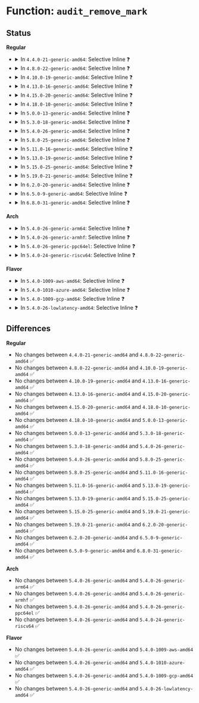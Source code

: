 # Function: <code>audit_remove_mark</code>

## Status
<b>Regular</b>
<ul>
<li>
<details>
<summary>In <code>4.4.0-21-generic-amd64</code>: Selective Inline ❓</summary>

```c
void audit_remove_mark(struct audit_fsnotify_mark * audit_mark)
```

```json
{
  "name": "audit_remove_mark",
  "collision_type": "Unique Global",
  "inline_type": "Selective",
  "funcs": [
    {
      "addr": 18446744071580068432,
      "name": "audit_remove_mark",
      "external": true,
      "loc": "kernel/audit_fsnotify.c:144",
      "file": "kernel/audit_fsnotify.c",
      "inline": "not declared, inlined",
      "caller_inline": [
        "kernel/audit_fsnotify.c:audit_remove_mark_rule"
      ],
      "caller_func": [
        "kernel/auditfilter.c:audit_dupe_rule",
        "kernel/auditfilter.c:audit_rule_change",
        "kernel/auditfilter.c:audit_rule_change",
        "kernel/auditfilter.c:audit_update_lsm_rules",
        "kernel/audit_watch.c:audit_update_watch",
        "kernel/audit_watch.c:audit_watch_handle_event",
        "kernel/audit_tree.c:kill_rules"
      ]
    }
  ],
  "symbols": [
    {
      "addr": 18446744071580068432,
      "name": "audit_remove_mark",
      "section": ".text",
      "bind": "STB_GLOBAL",
      "size": 40
    }
  ]
}
```
</details>
</li>
<li>
<details>
<summary>In <code>4.8.0-22-generic-amd64</code>: Selective Inline ❓</summary>

```c
void audit_remove_mark(struct audit_fsnotify_mark * audit_mark)
```

```json
{
  "name": "audit_remove_mark",
  "collision_type": "Unique Global",
  "inline_type": "Selective",
  "funcs": [
    {
      "addr": 18446744071580101750,
      "name": "audit_remove_mark",
      "external": true,
      "loc": "kernel/audit_fsnotify.c:144",
      "file": "kernel/audit_fsnotify.c",
      "inline": "not declared, inlined",
      "caller_inline": [
        "kernel/audit_fsnotify.c:audit_remove_mark_rule"
      ],
      "caller_func": [
        "kernel/auditfilter.c:audit_update_lsm_rules",
        "kernel/auditfilter.c:audit_rule_change",
        "kernel/auditfilter.c:audit_rule_change",
        "kernel/auditfilter.c:audit_dupe_rule",
        "kernel/audit_watch.c:audit_watch_handle_event",
        "kernel/audit_watch.c:audit_update_watch",
        "kernel/audit_tree.c:kill_rules"
      ]
    }
  ],
  "symbols": [
    {
      "addr": 18446744071580101696,
      "name": "audit_remove_mark",
      "section": ".text",
      "bind": "STB_GLOBAL",
      "size": 40
    }
  ]
}
```
</details>
</li>
<li>
<details>
<summary>In <code>4.10.0-19-generic-amd64</code>: Selective Inline ❓</summary>

```c
void audit_remove_mark(struct audit_fsnotify_mark * audit_mark)
```

```json
{
  "name": "audit_remove_mark",
  "collision_type": "Unique Global",
  "inline_type": "Selective",
  "funcs": [
    {
      "addr": 18446744071580142022,
      "name": "audit_remove_mark",
      "external": true,
      "loc": "kernel/audit_fsnotify.c:143",
      "file": "kernel/audit_fsnotify.c",
      "inline": "not declared, inlined",
      "caller_inline": [
        "kernel/audit_fsnotify.c:audit_remove_mark_rule"
      ],
      "caller_func": [
        "kernel/auditfilter.c:audit_update_lsm_rules",
        "kernel/auditfilter.c:audit_rule_change",
        "kernel/auditfilter.c:audit_rule_change",
        "kernel/auditfilter.c:audit_dupe_rule",
        "kernel/audit_watch.c:audit_watch_handle_event",
        "kernel/audit_watch.c:audit_update_watch",
        "kernel/audit_tree.c:kill_rules"
      ]
    }
  ],
  "symbols": [
    {
      "addr": 18446744071580141968,
      "name": "audit_remove_mark",
      "section": ".text",
      "bind": "STB_GLOBAL",
      "size": 40
    }
  ]
}
```
</details>
</li>
<li>
<details>
<summary>In <code>4.13.0-16-generic-amd64</code>: Selective Inline ❓</summary>

```c
void audit_remove_mark(struct audit_fsnotify_mark * audit_mark)
```

```json
{
  "name": "audit_remove_mark",
  "collision_type": "Unique Global",
  "inline_type": "Selective",
  "funcs": [
    {
      "addr": 18446744071580147798,
      "name": "audit_remove_mark",
      "external": true,
      "loc": "kernel/audit_fsnotify.c:143",
      "file": "kernel/audit_fsnotify.c",
      "inline": "not declared, inlined",
      "caller_inline": [
        "kernel/audit_fsnotify.c:audit_remove_mark_rule"
      ],
      "caller_func": [
        "kernel/auditfilter.c:audit_update_lsm_rules",
        "kernel/auditfilter.c:audit_rule_change",
        "kernel/auditfilter.c:audit_rule_change",
        "kernel/auditfilter.c:audit_dupe_rule",
        "kernel/audit_watch.c:audit_watch_handle_event",
        "kernel/audit_watch.c:audit_update_watch",
        "kernel/audit_tree.c:kill_rules"
      ]
    }
  ],
  "symbols": [
    {
      "addr": 18446744071580147744,
      "name": "audit_remove_mark",
      "section": ".text",
      "bind": "STB_GLOBAL",
      "size": 40
    }
  ]
}
```
</details>
</li>
<li>
<details>
<summary>In <code>4.15.0-20-generic-amd64</code>: Selective Inline ❓</summary>

```c
void audit_remove_mark(struct audit_fsnotify_mark * audit_mark)
```

```json
{
  "name": "audit_remove_mark",
  "collision_type": "Unique Global",
  "inline_type": "Selective",
  "funcs": [
    {
      "addr": 18446744071580200486,
      "name": "audit_remove_mark",
      "external": true,
      "loc": "kernel/audit_fsnotify.c:143",
      "file": "kernel/audit_fsnotify.c",
      "inline": "not declared, inlined",
      "caller_inline": [
        "kernel/audit_fsnotify.c:audit_remove_mark_rule"
      ],
      "caller_func": [
        "kernel/auditfilter.c:audit_update_lsm_rules",
        "kernel/auditfilter.c:audit_rule_change",
        "kernel/auditfilter.c:audit_rule_change",
        "kernel/auditfilter.c:audit_dupe_rule",
        "kernel/audit_watch.c:audit_watch_handle_event",
        "kernel/audit_watch.c:audit_update_watch",
        "kernel/audit_tree.c:kill_rules"
      ]
    }
  ],
  "symbols": [
    {
      "addr": 18446744071580200432,
      "name": "audit_remove_mark",
      "section": ".text",
      "bind": "STB_GLOBAL",
      "size": 40
    }
  ]
}
```
</details>
</li>
<li>
<details>
<summary>In <code>4.18.0-10-generic-amd64</code>: Selective Inline ❓</summary>

```c
void audit_remove_mark(struct audit_fsnotify_mark * audit_mark)
```

```json
{
  "name": "audit_remove_mark",
  "collision_type": "Unique Global",
  "inline_type": "Selective",
  "funcs": [
    {
      "addr": 18446744071580260485,
      "name": "audit_remove_mark",
      "external": true,
      "loc": "kernel/audit_fsnotify.c:143",
      "file": "kernel/audit_fsnotify.c",
      "inline": "not declared, inlined",
      "caller_inline": [
        "kernel/audit_fsnotify.c:audit_remove_mark_rule"
      ],
      "caller_func": [
        "kernel/auditfilter.c:audit_update_lsm_rules",
        "kernel/auditfilter.c:audit_rule_change",
        "kernel/auditfilter.c:audit_rule_change",
        "kernel/auditfilter.c:audit_dupe_rule",
        "kernel/audit_watch.c:audit_watch_handle_event",
        "kernel/audit_watch.c:audit_update_watch",
        "kernel/audit_tree.c:kill_rules"
      ]
    }
  ],
  "symbols": [
    {
      "addr": 18446744071580260432,
      "name": "audit_remove_mark",
      "section": ".text",
      "bind": "STB_GLOBAL",
      "size": 40
    }
  ]
}
```
</details>
</li>
<li>
<details>
<summary>In <code>5.0.0-13-generic-amd64</code>: Selective Inline ❓</summary>

```c
void audit_remove_mark(struct audit_fsnotify_mark * audit_mark)
```

```json
{
  "name": "audit_remove_mark",
  "collision_type": "Unique Global",
  "inline_type": "Selective",
  "funcs": [
    {
      "addr": 18446744071580313589,
      "name": "audit_remove_mark",
      "external": true,
      "loc": "kernel/audit_fsnotify.c:141",
      "file": "kernel/audit_fsnotify.c",
      "inline": "not declared, inlined",
      "caller_inline": [
        "kernel/audit_fsnotify.c:audit_remove_mark_rule"
      ],
      "caller_func": [
        "kernel/auditfilter.c:audit_update_lsm_rules",
        "kernel/auditfilter.c:audit_rule_change",
        "kernel/auditfilter.c:audit_rule_change",
        "kernel/auditfilter.c:audit_dupe_rule",
        "kernel/audit_watch.c:audit_watch_handle_event",
        "kernel/audit_watch.c:audit_update_watch",
        "kernel/audit_tree.c:kill_rules"
      ]
    }
  ],
  "symbols": [
    {
      "addr": 18446744071580313536,
      "name": "audit_remove_mark",
      "section": ".text",
      "bind": "STB_GLOBAL",
      "size": 40
    }
  ]
}
```
</details>
</li>
<li>
<details>
<summary>In <code>5.3.0-18-generic-amd64</code>: Selective Inline ❓</summary>

```c
void audit_remove_mark(struct audit_fsnotify_mark * audit_mark)
```

```json
{
  "name": "audit_remove_mark",
  "collision_type": "Unique Global",
  "inline_type": "Selective",
  "funcs": [
    {
      "addr": 18446744071580365765,
      "name": "audit_remove_mark",
      "external": true,
      "loc": "kernel/audit_fsnotify.c:132",
      "file": "kernel/audit_fsnotify.c",
      "inline": "not declared, inlined",
      "caller_inline": [
        "kernel/audit_fsnotify.c:audit_remove_mark_rule"
      ],
      "caller_func": [
        "kernel/auditfilter.c:audit_update_lsm_rules",
        "kernel/auditfilter.c:audit_rule_change",
        "kernel/auditfilter.c:audit_dupe_rule",
        "kernel/auditfilter.c:audit_data_to_entry",
        "kernel/audit_watch.c:audit_watch_handle_event",
        "kernel/audit_watch.c:audit_update_watch",
        "kernel/audit_tree.c:kill_rules"
      ]
    }
  ],
  "symbols": [
    {
      "addr": 18446744071580365712,
      "name": "audit_remove_mark",
      "section": ".text",
      "bind": "STB_GLOBAL",
      "size": 42
    }
  ]
}
```
</details>
</li>
<li>
<details>
<summary>In <code>5.4.0-26-generic-amd64</code>: Selective Inline ❓</summary>

```c
void audit_remove_mark(struct audit_fsnotify_mark * audit_mark)
```

```json
{
  "name": "audit_remove_mark",
  "collision_type": "Unique Global",
  "inline_type": "Selective",
  "funcs": [
    {
      "addr": 18446744071580414517,
      "name": "audit_remove_mark",
      "external": true,
      "loc": "kernel/audit_fsnotify.c:132",
      "file": "kernel/audit_fsnotify.c",
      "inline": "not declared, inlined",
      "caller_inline": [
        "kernel/audit_fsnotify.c:audit_remove_mark_rule"
      ],
      "caller_func": [
        "kernel/auditfilter.c:audit_update_lsm_rules",
        "kernel/auditfilter.c:audit_rule_change",
        "kernel/auditfilter.c:audit_dupe_rule",
        "kernel/auditfilter.c:audit_data_to_entry",
        "kernel/audit_watch.c:audit_watch_handle_event",
        "kernel/audit_watch.c:audit_update_watch",
        "kernel/audit_tree.c:kill_rules"
      ]
    }
  ],
  "symbols": [
    {
      "addr": 18446744071580414464,
      "name": "audit_remove_mark",
      "section": ".text",
      "bind": "STB_GLOBAL",
      "size": 42
    }
  ]
}
```
</details>
</li>
<li>
<details>
<summary>In <code>5.8.0-25-generic-amd64</code>: Selective Inline ❓</summary>

```c
void audit_remove_mark(struct audit_fsnotify_mark * audit_mark)
```

```json
{
  "name": "audit_remove_mark",
  "collision_type": "Unique Global",
  "inline_type": "Selective",
  "funcs": [
    {
      "addr": 18446744071580493637,
      "name": "audit_remove_mark",
      "external": true,
      "loc": "kernel/audit_fsnotify.c:132",
      "file": "kernel/audit_fsnotify.c",
      "inline": "not declared, inlined",
      "caller_inline": [
        "kernel/audit_fsnotify.c:audit_remove_mark_rule"
      ],
      "caller_func": [
        "kernel/auditfilter.c:update_lsm_rules",
        "kernel/auditfilter.c:audit_rule_change",
        "kernel/auditfilter.c:audit_dupe_rule",
        "kernel/auditfilter.c:audit_data_to_entry",
        "kernel/audit_watch.c:audit_remove_parent_watches",
        "kernel/audit_watch.c:audit_update_watch",
        "kernel/audit_tree.c:kill_rules"
      ]
    }
  ],
  "symbols": [
    {
      "addr": 18446744071580493584,
      "name": "audit_remove_mark",
      "section": ".text",
      "bind": "STB_GLOBAL",
      "size": 44
    }
  ]
}
```
</details>
</li>
<li>
<details>
<summary>In <code>5.11.0-16-generic-amd64</code>: Selective Inline ❓</summary>

```c
void audit_remove_mark(struct audit_fsnotify_mark * audit_mark)
```

```json
{
  "name": "audit_remove_mark",
  "collision_type": "Unique Global",
  "inline_type": "Selective",
  "funcs": [
    {
      "addr": 18446744071580481717,
      "name": "audit_remove_mark",
      "external": true,
      "loc": "kernel/audit_fsnotify.c:132",
      "file": "kernel/audit_fsnotify.c",
      "inline": "not declared, inlined",
      "caller_inline": [
        "kernel/audit_fsnotify.c:audit_remove_mark_rule"
      ],
      "caller_func": [
        "kernel/auditfilter.c:update_lsm_rules",
        "kernel/auditfilter.c:audit_rule_change",
        "kernel/auditfilter.c:audit_dupe_rule",
        "kernel/auditfilter.c:audit_data_to_entry",
        "kernel/audit_watch.c:audit_remove_parent_watches",
        "kernel/audit_watch.c:audit_update_watch",
        "kernel/audit_tree.c:kill_rules"
      ]
    }
  ],
  "symbols": [
    {
      "addr": 18446744071580481664,
      "name": "audit_remove_mark",
      "section": ".text",
      "bind": "STB_GLOBAL",
      "size": 44
    }
  ]
}
```
</details>
</li>
<li>
<details>
<summary>In <code>5.13.0-19-generic-amd64</code>: Selective Inline ❓</summary>

```c
void audit_remove_mark(struct audit_fsnotify_mark * audit_mark)
```

```json
{
  "name": "audit_remove_mark",
  "collision_type": "Unique Global",
  "inline_type": "Selective",
  "funcs": [
    {
      "addr": 18446744071580485621,
      "name": "audit_remove_mark",
      "external": true,
      "loc": "kernel/audit_fsnotify.c:132",
      "file": "kernel/audit_fsnotify.c",
      "inline": "not declared, inlined",
      "caller_inline": [
        "kernel/audit_fsnotify.c:audit_remove_mark_rule"
      ],
      "caller_func": [
        "kernel/auditfilter.c:audit_update_lsm_rules",
        "kernel/auditfilter.c:audit_rule_change",
        "kernel/auditfilter.c:audit_dupe_rule",
        "kernel/auditfilter.c:audit_data_to_entry",
        "kernel/audit_watch.c:audit_remove_parent_watches",
        "kernel/audit_watch.c:audit_update_watch",
        "kernel/audit_tree.c:kill_rules"
      ]
    }
  ],
  "symbols": [
    {
      "addr": 18446744071580485568,
      "name": "audit_remove_mark",
      "section": ".text",
      "bind": "STB_GLOBAL",
      "size": 44
    }
  ]
}
```
</details>
</li>
<li>
<details>
<summary>In <code>5.15.0-25-generic-amd64</code>: Selective Inline ❓</summary>

```c
void audit_remove_mark(struct audit_fsnotify_mark * audit_mark)
```

```json
{
  "name": "audit_remove_mark",
  "collision_type": "Unique Global",
  "inline_type": "Selective",
  "funcs": [
    {
      "addr": 18446744071580653269,
      "name": "audit_remove_mark",
      "external": true,
      "loc": "kernel/audit_fsnotify.c:132",
      "file": "kernel/audit_fsnotify.c",
      "inline": "not declared, inlined",
      "caller_inline": [
        "kernel/audit_fsnotify.c:audit_remove_mark_rule"
      ],
      "caller_func": [
        "kernel/auditfilter.c:audit_update_lsm_rules",
        "kernel/auditfilter.c:audit_rule_change",
        "kernel/auditfilter.c:audit_dupe_rule",
        "kernel/auditfilter.c:audit_data_to_entry",
        "kernel/audit_watch.c:audit_remove_parent_watches",
        "kernel/audit_watch.c:audit_update_watch",
        "kernel/audit_tree.c:kill_rules"
      ]
    }
  ],
  "symbols": [
    {
      "addr": 18446744071580653216,
      "name": "audit_remove_mark",
      "section": ".text",
      "bind": "STB_GLOBAL",
      "size": 44
    }
  ]
}
```
</details>
</li>
<li>
<details>
<summary>In <code>5.19.0-21-generic-amd64</code>: Selective Inline ❓</summary>

```c
void audit_remove_mark(struct audit_fsnotify_mark * audit_mark)
```

```json
{
  "name": "audit_remove_mark",
  "collision_type": "Unique Global",
  "inline_type": "Selective",
  "funcs": [
    {
      "addr": 18446744071580862421,
      "name": "audit_remove_mark",
      "external": true,
      "loc": "kernel/audit_fsnotify.c:133",
      "file": "kernel/audit_fsnotify.c",
      "inline": "not declared, inlined",
      "caller_inline": [
        "kernel/audit_fsnotify.c:audit_remove_mark_rule"
      ],
      "caller_func": [
        "kernel/auditfilter.c:audit_update_lsm_rules",
        "kernel/auditfilter.c:audit_rule_change",
        "kernel/auditfilter.c:audit_dupe_rule",
        "kernel/auditfilter.c:audit_data_to_entry",
        "kernel/audit_watch.c:audit_remove_parent_watches",
        "kernel/audit_watch.c:audit_update_watch",
        "kernel/audit_tree.c:kill_rules"
      ]
    }
  ],
  "symbols": [
    {
      "addr": 18446744071580862352,
      "name": "audit_remove_mark",
      "section": ".text",
      "bind": "STB_GLOBAL",
      "size": 51
    }
  ]
}
```
</details>
</li>
<li>
<details>
<summary>In <code>6.2.0-20-generic-amd64</code>: Selective Inline ❓</summary>

```c
void audit_remove_mark(struct audit_fsnotify_mark * audit_mark)
```

```json
{
  "name": "audit_remove_mark",
  "collision_type": "Unique Global",
  "inline_type": "Selective",
  "funcs": [
    {
      "addr": 18446744071581150421,
      "name": "audit_remove_mark",
      "external": true,
      "loc": "kernel/audit_fsnotify.c:133",
      "file": "kernel/audit_fsnotify.c",
      "inline": "not declared, inlined",
      "caller_inline": [
        "kernel/audit_fsnotify.c:audit_remove_mark_rule"
      ],
      "caller_func": [
        "kernel/auditfilter.c:audit_update_lsm_rules",
        "kernel/auditfilter.c:audit_rule_change",
        "kernel/auditfilter.c:audit_dupe_rule",
        "kernel/auditfilter.c:audit_data_to_entry",
        "kernel/audit_watch.c:audit_remove_parent_watches",
        "kernel/audit_watch.c:audit_update_watch",
        "kernel/audit_tree.c:kill_rules"
      ]
    }
  ],
  "symbols": [
    {
      "addr": 18446744071581150336,
      "name": "audit_remove_mark",
      "section": ".text",
      "bind": "STB_GLOBAL",
      "size": 51
    }
  ]
}
```
</details>
</li>
<li>
<details>
<summary>In <code>6.5.0-9-generic-amd64</code>: Selective Inline ❓</summary>

```c
void audit_remove_mark(struct audit_fsnotify_mark * audit_mark)
```

```json
{
  "name": "audit_remove_mark",
  "collision_type": "Unique Global",
  "inline_type": "Selective",
  "funcs": [
    {
      "addr": 18446744071581243733,
      "name": "audit_remove_mark",
      "external": true,
      "loc": "kernel/audit_fsnotify.c:133",
      "file": "kernel/audit_fsnotify.c",
      "inline": "not declared, inlined",
      "caller_inline": [
        "kernel/audit_fsnotify.c:audit_remove_mark_rule"
      ],
      "caller_func": [
        "kernel/auditfilter.c:audit_update_lsm_rules",
        "kernel/auditfilter.c:audit_rule_change",
        "kernel/auditfilter.c:audit_dupe_rule",
        "kernel/auditfilter.c:audit_data_to_entry",
        "kernel/audit_watch.c:audit_remove_parent_watches",
        "kernel/audit_watch.c:audit_update_watch",
        "kernel/audit_tree.c:kill_rules"
      ]
    }
  ],
  "symbols": [
    {
      "addr": 18446744071581243648,
      "name": "audit_remove_mark",
      "section": ".text",
      "bind": "STB_GLOBAL",
      "size": 51
    }
  ]
}
```
</details>
</li>
<li>
<details>
<summary>In <code>6.8.0-31-generic-amd64</code>: Selective Inline ❓</summary>

```c
void audit_remove_mark(struct audit_fsnotify_mark * audit_mark)
```

```json
{
  "name": "audit_remove_mark",
  "collision_type": "Unique Global",
  "inline_type": "Selective",
  "funcs": [
    {
      "addr": 18446744071581349989,
      "name": "audit_remove_mark",
      "external": true,
      "loc": "kernel/audit_fsnotify.c:133",
      "file": "kernel/audit_fsnotify.c",
      "inline": "not declared, inlined",
      "caller_inline": [
        "kernel/audit_fsnotify.c:audit_remove_mark_rule"
      ],
      "caller_func": [
        "kernel/auditfilter.c:audit_update_lsm_rules",
        "kernel/auditfilter.c:audit_rule_change",
        "kernel/auditfilter.c:audit_dupe_rule",
        "kernel/auditfilter.c:audit_data_to_entry",
        "kernel/audit_watch.c:audit_remove_parent_watches",
        "kernel/audit_watch.c:audit_update_watch",
        "kernel/audit_tree.c:kill_rules"
      ]
    }
  ],
  "symbols": [
    {
      "addr": 18446744071581349904,
      "name": "audit_remove_mark",
      "section": ".text",
      "bind": "STB_GLOBAL",
      "size": 51
    }
  ]
}
```
</details>
</li>
</ul>
<b>Arch</b>
<ul>
<li>
<details>
<summary>In <code>5.4.0-26-generic-arm64</code>: Selective Inline ❓</summary>

```c
void audit_remove_mark(struct audit_fsnotify_mark * audit_mark)
```

```json
{
  "name": "audit_remove_mark",
  "collision_type": "Unique Global",
  "inline_type": "Selective",
  "funcs": [
    {
      "addr": 18446603336491680264,
      "name": "audit_remove_mark",
      "external": true,
      "loc": "kernel/audit_fsnotify.c:132",
      "file": "kernel/audit_fsnotify.c",
      "inline": "not declared, inlined",
      "caller_inline": [
        "kernel/audit_fsnotify.c:audit_remove_mark_rule"
      ],
      "caller_func": [
        "kernel/auditfilter.c:audit_update_lsm_rules",
        "kernel/auditfilter.c:audit_rule_change",
        "kernel/auditfilter.c:audit_dupe_rule",
        "kernel/auditfilter.c:audit_data_to_entry",
        "kernel/audit_watch.c:audit_watch_handle_event",
        "kernel/audit_watch.c:audit_update_watch",
        "kernel/audit_tree.c:kill_rules"
      ]
    }
  ],
  "symbols": [
    {
      "addr": 18446603336491680176,
      "name": "audit_remove_mark",
      "section": ".text",
      "bind": "STB_GLOBAL",
      "size": 64
    }
  ]
}
```
</details>
</li>
<li>
<details>
<summary>In <code>5.4.0-26-generic-armhf</code>: Selective Inline ❓</summary>

```c
void audit_remove_mark(struct audit_fsnotify_mark * audit_mark)
```

```json
{
  "name": "audit_remove_mark",
  "collision_type": "Unique Global",
  "inline_type": "Selective",
  "funcs": [
    {
      "addr": 3225634232,
      "name": "audit_remove_mark",
      "external": true,
      "loc": "kernel/audit_fsnotify.c:132",
      "file": "kernel/audit_fsnotify.c",
      "inline": "not declared, inlined",
      "caller_inline": [
        "kernel/audit_fsnotify.c:audit_remove_mark_rule"
      ],
      "caller_func": [
        "kernel/auditfilter.c:audit_update_lsm_rules",
        "kernel/auditfilter.c:audit_rule_change",
        "kernel/auditfilter.c:audit_dupe_rule",
        "kernel/auditfilter.c:audit_data_to_entry",
        "kernel/audit_watch.c:audit_watch_handle_event",
        "kernel/audit_watch.c:audit_update_watch",
        "kernel/audit_tree.c:kill_rules"
      ]
    }
  ],
  "symbols": [
    {
      "addr": 3225634156,
      "name": "audit_remove_mark",
      "section": ".text",
      "bind": "STB_GLOBAL",
      "size": 56
    }
  ]
}
```
</details>
</li>
<li>
<details>
<summary>In <code>5.4.0-26-generic-ppc64el</code>: Selective Inline ❓</summary>

```c
void audit_remove_mark(struct audit_fsnotify_mark * audit_mark)
```

```json
{
  "name": "audit_remove_mark",
  "collision_type": "Unique Global",
  "inline_type": "Selective",
  "funcs": [
    {
      "addr": 13835058055284691724,
      "name": "audit_remove_mark",
      "external": true,
      "loc": "kernel/audit_fsnotify.c:132",
      "file": "kernel/audit_fsnotify.c",
      "inline": "not declared, inlined",
      "caller_inline": [
        "kernel/audit_fsnotify.c:audit_remove_mark_rule"
      ],
      "caller_func": [
        "kernel/auditfilter.c:audit_update_lsm_rules",
        "kernel/auditfilter.c:audit_rule_change",
        "kernel/auditfilter.c:audit_dupe_rule",
        "kernel/auditfilter.c:audit_data_to_entry",
        "kernel/audit_watch.c:audit_watch_handle_event",
        "kernel/audit_watch.c:audit_update_watch",
        "kernel/audit_tree.c:kill_rules"
      ]
    }
  ],
  "symbols": [
    {
      "addr": 13835058055284691616,
      "name": "audit_remove_mark",
      "section": ".text",
      "bind": "STB_GLOBAL",
      "size": 80
    }
  ]
}
```
</details>
</li>
<li>
<details>
<summary>In <code>5.4.0-24-generic-riscv64</code>: Selective Inline ❓</summary>

```c
void audit_remove_mark(struct audit_fsnotify_mark * audit_mark)
```

```json
{
  "name": "audit_remove_mark",
  "collision_type": "Unique Global",
  "inline_type": "Selective",
  "funcs": [
    {
      "addr": 18446743936272069862,
      "name": "audit_remove_mark",
      "external": true,
      "loc": "kernel/audit_fsnotify.c:132",
      "file": "kernel/audit_fsnotify.c",
      "inline": "not declared, inlined",
      "caller_inline": [
        "kernel/audit_fsnotify.c:audit_remove_mark_rule"
      ],
      "caller_func": [
        "kernel/auditfilter.c:audit_update_lsm_rules",
        "kernel/auditfilter.c:audit_rule_change",
        "kernel/auditfilter.c:audit_dupe_rule",
        "kernel/auditfilter.c:audit_data_to_entry",
        "kernel/audit_watch.c:audit_watch_handle_event",
        "kernel/audit_watch.c:audit_update_watch",
        "kernel/audit_tree.c:kill_rules"
      ]
    }
  ],
  "symbols": [
    {
      "addr": 18446743936272069778,
      "name": "audit_remove_mark",
      "section": ".text",
      "bind": "STB_GLOBAL",
      "size": 62
    }
  ]
}
```
</details>
</li>
</ul>
<b>Flavor</b>
<ul>
<li>
<details>
<summary>In <code>5.4.0-1009-aws-amd64</code>: Selective Inline ❓</summary>

```c
void audit_remove_mark(struct audit_fsnotify_mark * audit_mark)
```

```json
{
  "name": "audit_remove_mark",
  "collision_type": "Unique Global",
  "inline_type": "Selective",
  "funcs": [
    {
      "addr": 18446744071580383317,
      "name": "audit_remove_mark",
      "external": true,
      "loc": "kernel/audit_fsnotify.c:132",
      "file": "kernel/audit_fsnotify.c",
      "inline": "not declared, inlined",
      "caller_inline": [
        "kernel/audit_fsnotify.c:audit_remove_mark_rule"
      ],
      "caller_func": [
        "kernel/auditfilter.c:audit_update_lsm_rules",
        "kernel/auditfilter.c:audit_rule_change",
        "kernel/auditfilter.c:audit_dupe_rule",
        "kernel/auditfilter.c:audit_data_to_entry",
        "kernel/audit_watch.c:audit_watch_handle_event",
        "kernel/audit_watch.c:audit_update_watch",
        "kernel/audit_tree.c:kill_rules"
      ]
    }
  ],
  "symbols": [
    {
      "addr": 18446744071580383264,
      "name": "audit_remove_mark",
      "section": ".text",
      "bind": "STB_GLOBAL",
      "size": 42
    }
  ]
}
```
</details>
</li>
<li>
<details>
<summary>In <code>5.4.0-1010-azure-amd64</code>: Selective Inline ❓</summary>

```c
void audit_remove_mark(struct audit_fsnotify_mark * audit_mark)
```

```json
{
  "name": "audit_remove_mark",
  "collision_type": "Unique Global",
  "inline_type": "Selective",
  "funcs": [
    {
      "addr": 18446744071580330485,
      "name": "audit_remove_mark",
      "external": true,
      "loc": "kernel/audit_fsnotify.c:132",
      "file": "kernel/audit_fsnotify.c",
      "inline": "not declared, inlined",
      "caller_inline": [
        "kernel/audit_fsnotify.c:audit_remove_mark_rule"
      ],
      "caller_func": [
        "kernel/auditfilter.c:audit_update_lsm_rules",
        "kernel/auditfilter.c:audit_rule_change",
        "kernel/auditfilter.c:audit_dupe_rule",
        "kernel/auditfilter.c:audit_data_to_entry",
        "kernel/audit_watch.c:audit_watch_handle_event",
        "kernel/audit_watch.c:audit_update_watch",
        "kernel/audit_tree.c:kill_rules"
      ]
    }
  ],
  "symbols": [
    {
      "addr": 18446744071580330432,
      "name": "audit_remove_mark",
      "section": ".text",
      "bind": "STB_GLOBAL",
      "size": 42
    }
  ]
}
```
</details>
</li>
<li>
<details>
<summary>In <code>5.4.0-1009-gcp-amd64</code>: Selective Inline ❓</summary>

```c
void audit_remove_mark(struct audit_fsnotify_mark * audit_mark)
```

```json
{
  "name": "audit_remove_mark",
  "collision_type": "Unique Global",
  "inline_type": "Selective",
  "funcs": [
    {
      "addr": 18446744071580374565,
      "name": "audit_remove_mark",
      "external": true,
      "loc": "kernel/audit_fsnotify.c:132",
      "file": "kernel/audit_fsnotify.c",
      "inline": "not declared, inlined",
      "caller_inline": [
        "kernel/audit_fsnotify.c:audit_remove_mark_rule"
      ],
      "caller_func": [
        "kernel/auditfilter.c:audit_update_lsm_rules",
        "kernel/auditfilter.c:audit_rule_change",
        "kernel/auditfilter.c:audit_dupe_rule",
        "kernel/auditfilter.c:audit_data_to_entry",
        "kernel/audit_watch.c:audit_watch_handle_event",
        "kernel/audit_watch.c:audit_update_watch",
        "kernel/audit_tree.c:kill_rules"
      ]
    }
  ],
  "symbols": [
    {
      "addr": 18446744071580374512,
      "name": "audit_remove_mark",
      "section": ".text",
      "bind": "STB_GLOBAL",
      "size": 42
    }
  ]
}
```
</details>
</li>
<li>
<details>
<summary>In <code>5.4.0-26-lowlatency-amd64</code>: Selective Inline ❓</summary>

```c
void audit_remove_mark(struct audit_fsnotify_mark * audit_mark)
```

```json
{
  "name": "audit_remove_mark",
  "collision_type": "Unique Global",
  "inline_type": "Selective",
  "funcs": [
    {
      "addr": 18446744071580430085,
      "name": "audit_remove_mark",
      "external": true,
      "loc": "kernel/audit_fsnotify.c:132",
      "file": "kernel/audit_fsnotify.c",
      "inline": "not declared, inlined",
      "caller_inline": [
        "kernel/audit_fsnotify.c:audit_remove_mark_rule"
      ],
      "caller_func": [
        "kernel/auditfilter.c:audit_update_lsm_rules",
        "kernel/auditfilter.c:audit_rule_change",
        "kernel/auditfilter.c:audit_dupe_rule",
        "kernel/auditfilter.c:audit_data_to_entry",
        "kernel/audit_watch.c:audit_watch_handle_event",
        "kernel/audit_watch.c:audit_update_watch",
        "kernel/audit_tree.c:kill_rules"
      ]
    }
  ],
  "symbols": [
    {
      "addr": 18446744071580430032,
      "name": "audit_remove_mark",
      "section": ".text",
      "bind": "STB_GLOBAL",
      "size": 42
    }
  ]
}
```
</details>
</li>
</ul>

## Differences
<b>Regular</b>
<ul>
<li>
No changes between <code>4.4.0-21-generic-amd64</code> and <code>4.8.0-22-generic-amd64</code> ✅
</li>
<li>
No changes between <code>4.8.0-22-generic-amd64</code> and <code>4.10.0-19-generic-amd64</code> ✅
</li>
<li>
No changes between <code>4.10.0-19-generic-amd64</code> and <code>4.13.0-16-generic-amd64</code> ✅
</li>
<li>
No changes between <code>4.13.0-16-generic-amd64</code> and <code>4.15.0-20-generic-amd64</code> ✅
</li>
<li>
No changes between <code>4.15.0-20-generic-amd64</code> and <code>4.18.0-10-generic-amd64</code> ✅
</li>
<li>
No changes between <code>4.18.0-10-generic-amd64</code> and <code>5.0.0-13-generic-amd64</code> ✅
</li>
<li>
No changes between <code>5.0.0-13-generic-amd64</code> and <code>5.3.0-18-generic-amd64</code> ✅
</li>
<li>
No changes between <code>5.3.0-18-generic-amd64</code> and <code>5.4.0-26-generic-amd64</code> ✅
</li>
<li>
No changes between <code>5.4.0-26-generic-amd64</code> and <code>5.8.0-25-generic-amd64</code> ✅
</li>
<li>
No changes between <code>5.8.0-25-generic-amd64</code> and <code>5.11.0-16-generic-amd64</code> ✅
</li>
<li>
No changes between <code>5.11.0-16-generic-amd64</code> and <code>5.13.0-19-generic-amd64</code> ✅
</li>
<li>
No changes between <code>5.13.0-19-generic-amd64</code> and <code>5.15.0-25-generic-amd64</code> ✅
</li>
<li>
No changes between <code>5.15.0-25-generic-amd64</code> and <code>5.19.0-21-generic-amd64</code> ✅
</li>
<li>
No changes between <code>5.19.0-21-generic-amd64</code> and <code>6.2.0-20-generic-amd64</code> ✅
</li>
<li>
No changes between <code>6.2.0-20-generic-amd64</code> and <code>6.5.0-9-generic-amd64</code> ✅
</li>
<li>
No changes between <code>6.5.0-9-generic-amd64</code> and <code>6.8.0-31-generic-amd64</code> ✅
</li>
</ul>
<b>Arch</b>
<ul>
<li>
No changes between <code>5.4.0-26-generic-amd64</code> and <code>5.4.0-26-generic-arm64</code> ✅
</li>
<li>
No changes between <code>5.4.0-26-generic-amd64</code> and <code>5.4.0-26-generic-armhf</code> ✅
</li>
<li>
No changes between <code>5.4.0-26-generic-amd64</code> and <code>5.4.0-26-generic-ppc64el</code> ✅
</li>
<li>
No changes between <code>5.4.0-26-generic-amd64</code> and <code>5.4.0-24-generic-riscv64</code> ✅
</li>
</ul>
<b>Flavor</b>
<ul>
<li>
No changes between <code>5.4.0-26-generic-amd64</code> and <code>5.4.0-1009-aws-amd64</code> ✅
</li>
<li>
No changes between <code>5.4.0-26-generic-amd64</code> and <code>5.4.0-1010-azure-amd64</code> ✅
</li>
<li>
No changes between <code>5.4.0-26-generic-amd64</code> and <code>5.4.0-1009-gcp-amd64</code> ✅
</li>
<li>
No changes between <code>5.4.0-26-generic-amd64</code> and <code>5.4.0-26-lowlatency-amd64</code> ✅
</li>
</ul>
